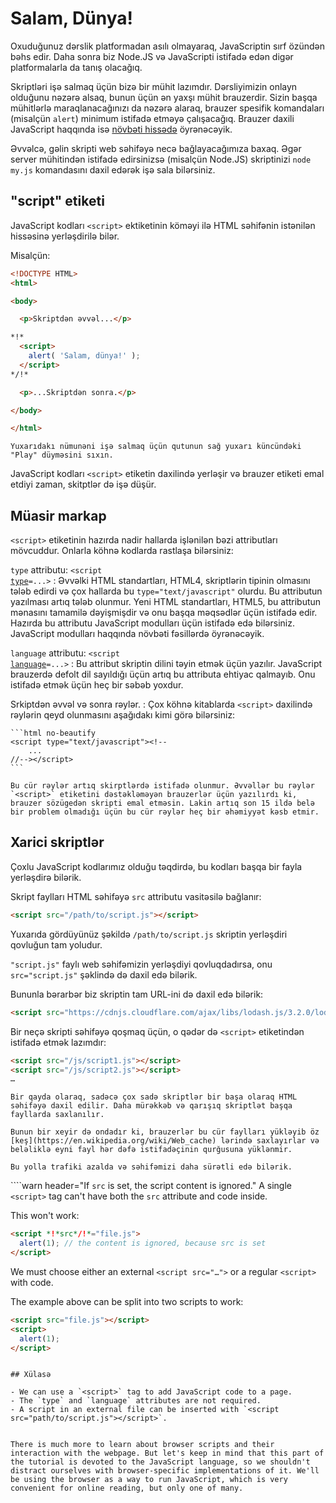 # Salam, Dünya!

Oxuduğunuz dərslik platformadan asılı olmayaraq, JavaScriptin sırf özündən bəhs edir. Daha sonra biz Node.JS və JavaScripti istifadə edən digər platformalarla da tanış olacağıq.

Skriptləri işə salmaq üçün bizə bir mühit lazımdır. Dərsliyimizin onlayn olduğunu nəzərə alsaq, bunun üçün ən yaxşı mühit brauzerdir. Sizin başqa mühitlərlə maraqlanacağınızı da nəzərə alaraq, brauzer spesifik komandaları (misalçün `alert`) minimum istifadə etməyə çalışacağıq. Brauzer daxili JavaScript haqqında isə [növbəti hissədə](/ui) öyrənəcəyik.

Əvvəlcə, gəlin skripti web səhifəyə necə bağlayacağımıza baxaq. Əgər server mühitindən istifadə edirsinizsə (misalçün Node.JS) skriptinizi `node my.js` komandasını daxil edərək işə sala bilərsiniz.


## "script" etiketi

JavaScript kodları `<script>` ektiketinin köməyi ilə HTML səhifənin istənilən hissəsinə yerləşdirilə bilər.

Misalçün:

```html run height=100
<!DOCTYPE HTML>
<html>

<body>

  <p>Skriptdən əvvəl...</p>

*!*
  <script>
    alert( 'Salam, dünya!' );
  </script>
*/!*

  <p>...Skriptdən sonra.</p>

</body>

</html>
```

```online
Yuxarıdakı nümunəni işə salmaq üçün qutunun sağ yuxarı küncündəki "Play" düyməsini sıxın.
```
JavaScript kodları `<script>` etiketin daxilində yerləşir və brauzer etiketi emal etdiyi zaman, skitptlər də işə düşür.


## Müasir markap

`<script>` etiketinin hazırda nadir hallarda işlənilən bəzi attributları mövcuddur. Onlarla köhnə kodlarda rastlaşa bilərsiniz:

`type` attributu: <code>&lt;script <u>type</u>=...&gt;</code>
: Əvvəlki HTML standartları, HTML4, skriptlərin tipinin olmasını tələb edirdi və çox hallarda bu `type="text/javascript"` olurdu. Bu attributun yazılması artıq tələb olunmur. Yeni HTML standartları, HTML5, bu attributun mənasını tamamilə dəyişmişdir və onu başqa məqsədlər üçün istifadə edir. Hazırda bu attributu JavaScript modulları üçün istifadə edə bilərsiniz. JavaScript modulları haqqında növbəti fəsillərdə öyrənəcəyik.

`language` attributu: <code>&lt;script <u>language</u>=...&gt;</code>
: Bu attribut skriptin dilini təyin etmək üçün yazılır. JavaScript brauzerdə defolt dil sayıldığı üçün artıq bu attributa ehtiyac qalmayıb. Onu istifadə etmək üçün heç bir səbəb yoxdur.

Srkiptdən əvvəl və sonra rəylər.
: Çox köhnə kitablarda `<script>` daxilində rəylərin qeyd olunmasını aşağıdakı kimi görə bilərsiniz:

    ```html no-beautify
    <script type="text/javascript"><!--
        ...
    //--></script>
    ```

    Bu cür rəylər artıq skirptlərdə istifadə olunmur. Əvvəllər bu rəylər `<script>` etiketini dəstəkləməyən brauzerlər üçün yazılırdı ki, brauzer sözügedən skripti emal etməsin. Lakin artıq son 15 ildə belə bir problem olmadığı üçün bu cür rəylər heç bir əhəmiyyət kəsb etmir.


## Xarici skriptlər

Çoxlu JavaScript kodlarımız olduğu təqdirdə, bu kodları başqa bir fayla yerləşdirə bilərik.

Skript faylları HTML səhifəyə `src` attributu vasitəsilə bağlanır:

```html
<script src="/path/to/script.js"></script>
```

Yuxarıda gördüyünüz şəkildə `/path/to/script.js` skriptin yerləşdiri qovluğun tam yoludur. 

`"script.js"` faylı web səhifəmizin yerləşdiyi qovluqdadırsa, onu `src="script.js"` şəklində də daxil edə bilərik.

Bununla bərarbər biz skriptin tam URL-ini də daxil edə bilərik:

```html
<script src="https://cdnjs.cloudflare.com/ajax/libs/lodash.js/3.2.0/lodash.js"></script>
```

Bir neçə skripti səhifəyə qoşmaq üçün, o qədər də `<script>` etiketindən istifadə etmək lazımdır:

```html
<script src="/js/script1.js"></script>
<script src="/js/script2.js"></script>
…
```

```smart
Bir qayda olaraq, sadəcə çox sadə skriptlər bir başa olaraq HTML səhifəyə daxil edilir. Daha mürəkkəb və qarışıq skriptlət başqa fayllarda saxlanılır.

Bunun bir xeyir də ondadır ki, brauzerlər bu cür faylları yükləyib öz [keş](https://en.wikipedia.org/wiki/Web_cache) lərində saxlayırlar və beləliklə eyni fayl hər dəfə istifadəçinin qurğusuna yüklənmir.

Bu yolla trafiki azalda və səhifəmizi daha sürətli edə bilərik.
```

````warn header="If `src` is set, the script content is ignored."
A single `<script>` tag can't have both the `src` attribute and code inside.

This won't work:

```html
<script *!*src*/!*="file.js">
  alert(1); // the content is ignored, because src is set
</script>
```

We must choose either an external `<script src="…">` or a regular `<script>` with code.

The example above can be split into two scripts to work:

```html
<script src="file.js"></script>
<script>
  alert(1);
</script>
```
````

## Xülasə

- We can use a `<script>` tag to add JavaScript code to a page.
- The `type` and `language` attributes are not required.
- A script in an external file can be inserted with `<script src="path/to/script.js"></script>`.


There is much more to learn about browser scripts and their interaction with the webpage. But let's keep in mind that this part of the tutorial is devoted to the JavaScript language, so we shouldn't distract ourselves with browser-specific implementations of it. We'll be using the browser as a way to run JavaScript, which is very convenient for online reading, but only one of many.
